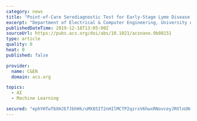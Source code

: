 ```yaml
---
category: news
title: "Point-of-Care Serodiagnostic Test for Early-Stage Lyme Disease Using a Multiplexed Paper-Based Immunoassay and Machine Learning"
excerpt: "Department of Electrical & Computer Engineering, University of California, Los Angeles, California 90025, United States California NanoSystems Institute (CNSI), University of California, Los Angeles, California 90025, United States Department of Bioengineering, University of California, Los Angeles, California 90025, United States Department of ..."
publishedDateTime: 2019-12-18T13:05:00Z
sourceUrl: https://pubs.acs.org/doi/abs/10.1021/acsnano.9b08151
type: article
quality: 0
heat: 0
published: false

provider:
  name: C&EN
  domain: acs.org

topics:
  - AI
  - Machine Learning

secured: "ephYHTwTbXHJEfJbhHk/uMX85IT2nHIlMCTP2qzrxV6hwxRNovceyJRVlnUN+2XSihYdjaL6e4TOyMaPx4kNEOcVzXJ8LQSctyzujNA5sYYVGz0y3fstBCqI7jF+44E5RLHkCh3BPvJtB/VB/pibfvtod6BpOYgbvo832vSrrO+1BPyAK6lqMOg0u3K1HnFXoQWDUi440U6S47QUgholBgmDel43FEViYPlFs3/qJl/90m+e1MEfK2e91peulcVRBLkF43xukRrc52GJuMakSw==;HYuHJQ170Y34Fkpa9M0UJA=="
---
```


